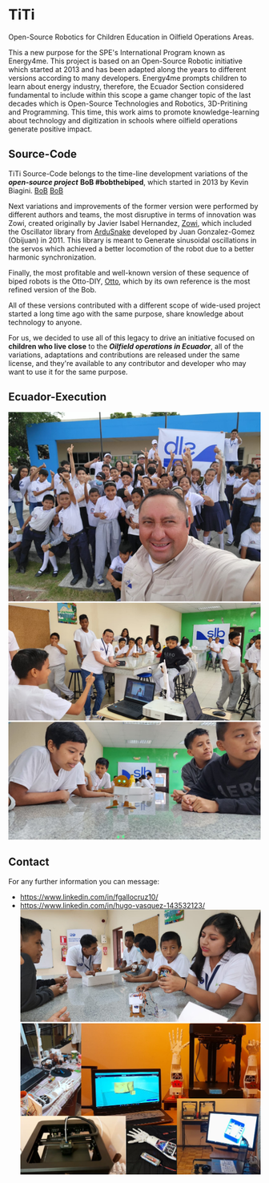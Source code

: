 # TiTi
Open-Source Robotics for Children Education in Oilfield Operations Areas.

This a new purpose for the SPE's International Program known as Energy4me. This project is based on an Open-Source Robotic initiative which started at 2013 and has been adapted along the years to different versions according to many developers. 
Energy4me prompts children to learn about energy industry, therefore, the Ecuador Section considered fundamental to include within this scope a game changer topic of the last decades which is Open-Source Technologies and Robotics, 3D-Pritining and Programming. 
This time, this work aims to promote knowledge-learning about technology and digitization in schools where oilfield operations generate positive impact. 

## Source-Code
TiTi Source-Code belongs to the time-line development variations of the ***open-source project*** **BoB
#bobthebiped**, which started in 2013 by Kevin Biagini. [BoB](https://www.personalrobots.biz/bob-the-biped-robot/) [BoB](https://www.thingiverse.com/k120189/designs)

Next variations and improvements of the former version were performed by different authors and teams, the 
most disruptive in terms of innovation was Zowi, created originally by Javier Isabel Hernandez, [Zowi](https://github.com/JavierIH/zowi), 
which included the Oscillator library from [ArduSnake](https://github.com/Obijuan/ArduSnake/tree/master/ArduSnake)
developed by Juan Gonzalez-Gomez (Obijuan) in 2011. This library is meant to Generate sinusoidal oscillations in the servos which achieved a better locomotion of the robot due to a better harmonic synchronization.


Finally, the most profitable and well-known version of these sequence of biped robots is the Otto-DIY, [Otto](https://wikifactory.com/+OttoDIY/otto-diy), which by its own reference is the most refined version of the Bob. 

All of these versions contributed with a different scope of wide-used project started a long time ago with the same purpose, share knowledge about technology to anyone. 

For us, we decided to use all of this legacy to drive an initiative focused on **children who live close** to the ***Oilfield operations in Ecuador***, all of the variations, adaptations and contributions are released under the same license, and they're available to any contributor and developer who may want to use it 
for the same purpose. 

## Ecuador-Execution

![Ecuador-Execution](https://github.com/Ecuador-SPE/TiTi/blob/main/Ecuador-Execution/E4me-Coca%20(3).jpeg)
![Ecuador-Execution](https://github.com/Ecuador-SPE/TiTi/blob/main/Ecuador-Execution/E4me-Coca%20(5).jpeg)
![Ecuador-Execution](https://github.com/Ecuador-SPE/TiTi/blob/main/Ecuador-Execution/E4me-Coca%20(6).jpeg)

## Contact

For any further information you can message:
 - https://www.linkedin.com/in/fgallocruz10/
 - https://www.linkedin.com/in/hugo-vasquez-143532123/
![Ecuador-Execution](https://github.com/Ecuador-SPE/TiTi/blob/main/Ecuador-Execution/E4me-Coca%20(10).jpeg)
![Ecuador-Execution](https://github.com/Ecuador-SPE/TiTi/blob/main/Ecuador-Execution/E4me-Dev0.PNG)
